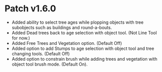 ﻿# Patch v1.6.0
* Added ability to select tree ages while plopping objects with tree subobjects such as buildings and round-a-bouts.
* Added Dead trees back to age selection with object tool. (Not Line Tool for now.)
* Added Free Trees and Vegetation option. (Default Off)
* Added option to add Stumps to age selection with object tool and tree changing tools. (Default Off)
* Added option to constrain brush while adding trees and vegetation with object tool brush mode. (Default On).